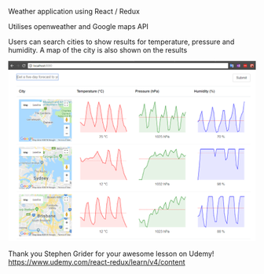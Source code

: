 Weather application using React / Redux

Utilises openweather and Google maps API

Users can search cities to show results for temperature, pressure and humidity. A map of the city is also shown on the results

![Alt text](/screenshots/screenshot1.png?raw=true)

Thank you Stephen Grider for your awesome lesson on Udemy!
https://www.udemy.com/react-redux/learn/v4/content